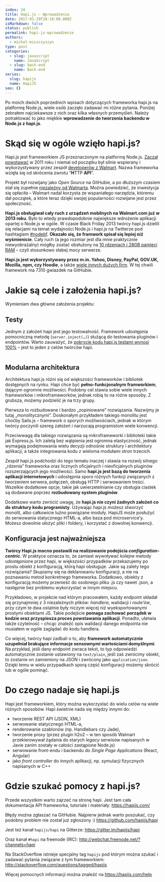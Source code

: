 ```yaml
---
index: 24
title: Hapi.js – Wprowadzenie
date: 2017-01-29T20:18:00.000Z
isMarkdown: false
status: publish
permalink: hapi-js-wprowadzenie
authors:
  - michal-miszczyszyn
type: post
categories:
  - slug: javascript
    name: JavaScript
  - slug: back-end
    name: Back-end
series:
  slug: hapijs
  name: HapiJS
seo: {}
---
```


<p>Po moich dwóch poprzednich wpisach dotyczących frameworka hapi.js na platformę Node.js, wiele osób zaczęło zadawać mi różne pytania. Poniżej zebrałem najciekawsze z nich oraz kilka własnych przemyśleń. Należy potraktować to jako miękkie <strong>wprowadzenie do tworzenia backendu w Node.js z hapi.js</strong>.</p>

<h1 id="skdsiwoglewziohapijs">Skąd się w ogóle wzięło hapi.js?</h1>

<p>Hapi.js jest frameworkiem JS przeznaczonym na platformę Node.js.  <a href="https://github.com/hapijs/hapi/commit/1c4f07037a5812cec749ed802436fe3c2420f488">Zaczął powstawać</a> w 2011 roku i niemal od początku był silnie wspierany i wykorzystywany przez zespół <a href="https://hueniverse.com/2012/12/20/hapi-a-prologue/">developerów z Walmart</a>. Nazwa frameworka wzięła się od skrócenia zwrotu “<strong>H</strong>TTP <strong>API</strong>”.</p>

<p>Projekt był rozwijany jako <em>Open Source</em> na GitHubie, a po dłuższym czasiem stał się zupełnie <a href="https://hueniverse.com/2015/03/17/on-leaving-walmart/">niezależny od Walmarta</a>. Można powiedzieć, że inwestycja się opłaciła – Walmart nadal korzysta ze wspaniałego narzędzia, któremu dał początek, a które teraz dzięki swojej popularności rozwijane jest przez społeczność.</p>

<p><strong>Hapi.js obsługiwał cały ruch z urządzeń mobilnych na Walmart.com już w 2013 roku</strong>. Było to wtedy prawdopodobnie największe wdrożenie aplikacji opartej o Node.js w ogóle. W czasie Black Friday 2013 twórcy hapi.js dzielili się relacjami na temat wydajności Node.js i hapi.js na Twitterze pod hashtagiem <a href="https://twitter.com/search?q=%23nodebf%20%40eranhammer">#nodebf</a>. <strong>Okazało się, że framwork spisał się lepiej niż wyśmienicie</strong>. Cały ruch (a jego rozmiar jest dla mnie praktycznie niewyobrażalny) mógłby zostać obsłużony na <a href="https://github.com/hapijs/hapi/issues/1326#issuecomment-32313454">10 rdzeniach i 28GB pamięci RAM</a> – czyli stosunkowo słabej mocy serwerze.</p>

<p><strong>Hapi.js jest wykorzystywany przez m.in. Yahoo, Disney, PayPal, GOV.UK, Mozilla, npm, czy Hoodie</strong>, a także <a href="https://hapijs.com/community">wiele innych dużych firm</a>. W tej chwili framework ma 7310 gwiazdek na GitHubie.</p>

<h1 id="jakiesceleizaoeniahapijs">Jakie są cele i założenia hapi.js?</h1>

<p>Wymieniam dwa główne założenia projektu:</p>

<h2 id="testy">Testy</h2>

<p>Jednym z założeń hapi jest jego testowalność. Framework udostępnia pomocniczną metodę (<code>server.inject(…)</code>) służącą do testowania pluginów i endpointów. Warto zauważyć, że <a href="https://travis-ci.org/hapijs/hapi/jobs/189943204">pokrycie kodu hapi.js testami wynosi 100%</a> – jest to jeden z celów twórców hapi.</p>

<p><img src="https://res.cloudinary.com/type-of-web/content/images/2017/01/Screenshot-2017-01-29-23.48.11.png" alt="" /></p>

<h2 id="modularnaarchitektura">Modularna architektura</h2>

<p>Architektura hapi.js różni się od większości frameworków i bibliotek dostępnych na rynku. Hapi chce być <strong>pełno-funkcjonalnym framworkiem</strong>, dającym ogromne możliwości. Podobny cel stawia sobie wiele innych frameworków i mikroframeworków, jednak robią to na różne sposoby. Z grubsza, możemy podzielić je na trzy grupy.</p>

<p>Pierwsza to rozbudowane i bardzo „zopiniowane” rozwiązania. Nazwijmy je tutaj „monolitycznymi”. Doskonałym przykładem takiego monolitu jest choćby Sails.js – framework o sporych możliwościach, jednak w którym twórcy poczynili szereg założeń i narzucają programistom wiele konwencji.</p>

<p>Przeciwwagą dla takiego rozwiązania są mikroframeworki i biblioteki takie jak Express.js. Ich zaletą bez wątpienia jest ogromna elastyczność, jednak wymagają podejmowania wielu decyzji odnośnie struktury i architektury aplikacji, a także integrowania kodu z wieloma modułami stron trzecich.</p>

<p>Zespół hapi.js podchodzi do tego tematu inaczej i stawia na rozwój silnego „rdzenia” frameworka oraz licznych oficjalnych i nieoficjalnych pluginów rozszerzających jego możliwości. Samo <strong>hapi.js jest bazą do tworzenia aplikacji internetowych</strong> i udostępnia sporo różnych funkcji związanych z tworzeniem serwera, połączeń, obsługą HTTP i serwowaniem treści. Wszelkie dodatkowe opcje, takie jak uwierzetelnianie czy obsługia ciastek są dodawane poprzez <strong>rozbudowany system pluginów</strong>.</p>

<p>Dodatkowo warto zwrócić uwagę, że <strong>hapi.js nie czyni żadnych założeń co do struktury kodu programisty</strong>. Używając hapi.js możesz stworzyć monolit, albo całkowicie luźno powiązane moduły.  HapiJS może posłużyć do serwowania statycznego HTML-a, albo baza pod microservice’y. Możesz dowolnie ułożyć pliki i foldery, i korzystać z dowolnej konwencji.</p>

<h2 id="konfiguracjajestnajwaniejsza">Konfiguracja jest najważniejsza</h2>

<p><strong>Twórcy Hapi.js mocno postawili na realizowanie podejścia <em>configuration-centric</em></strong>. W praktyce oznacza to, że zamiast wywoływać kolejne metody udostępnione przez hapi, w większości przypadków przekazujemy po prostu obiekt z konfiguracją, którą hapi obsługuje. Jakie są zalety tego rozwiązania? Skupiamy się na deklarowaniu konfiguracji, a nie na poznawaniu metod konkretnego frameworka. Dodatkowo, obiekty z konfiguracją możemy przenieść do osobnego pliku .js czy nawet .json, a następnie bez problemu wykorzystać w innym miejscu.</p>

<p>Przykładowo, w projekcie nad którym pracowałem, każdy endpoint składał się przynajmniej z 3 niezależnych plików: <em>handlera</em>, walidacji i <em>route’ów</em>, przy czym te dwa ostatnie były niczym więcej niż wyeksportowanymi prostymi obiektami JS. Takie podejście <strong>pomaga zachować porządek w kodzie oraz przyspiesza proces powstawania aplikacji</strong>. Ponadto, ułatwia także czytelność – chcąc znaleźć opis walidacji danego endpointa nie musiałem w ogóle zaglądać do kodu handlera.</p>

<p>Co więcej, twórcy hapi zadbali o to, aby <strong>framework automatycznie uzupełniał brakujące informacje sensownymi wartościami domyślnymi</strong>. Na przykład, jeśli dany endpoint zwraca tekst, to typ odpowiedzi automatycznie zostanie ustawiony na <code>text/plain</code>, jeśli zaś zwrócimy obiekt, to zostanie on zamieniony na JSON i zwrócony jako <code>application/json</code>. Dzięki temu w wielu przypadkach sporą część konfiguracji możemy skrócić lub w ogóle pominąć.</p>

<h1 id="doczegonadajesihapijs">Do czego nadaje się hapi.js</h1>

<p>Hapi jest frameworkiem, który można wykorzystać do wielu celów na wiele różnych sposobów. Hapi świetnie nada się między innymi do:</p>

<ul>
<li>tworzenie REST API (JSON, XML)</li>
<li>serwowanie statycznego HTML-a,</li>
<li>renderowanie szablonów (np. Handlebars czy Jade),</li>
<li>tworzenie proxy (przez plugin h2o2 – w ten sposób Walmart przekierowywał żądania do starych <em>legacy</em> serwisów napisanych w Javie zanim zostały w całości zastąpione Node.js)</li>
<li>serwowanie front-endu i backendu do <em>Single Page Applications</em> (React, Angular)</li>
<li>jako <em>front controller</em> do innych aplikacji, np. symulacji fizycznych napisanych w C++</li>
</ul>

<h1 id="gdzieszukapomocyzhapijs">Gdzie szukać pomocy z hapi.js?</h1>

<p>Przede wszystkim warto zajrzeć na stronę hapi. Jest tam cała dokumentacja API frameworka, tutoriale i materiały: <a href="https://hapijs.com/">https://hapijs.com/</a> </p>

<p>Błędy można zgłaszać na GitHubie. Najpierw jednak warto poszukać, czy podobny problem nie został już zgłoszony :) <a href="https://github.com/hapijs/hapi">https://github.com/hapijs/hapi</a></p>

<p>Jest też kanał <code>hapijs/hapi</code> na Gitterze: <a href="https://gitter.im/hapijs/hapi">https://gitter.im/hapijs/hapi</a></p>

<p>Oraz kanał <code>#hapi</code> na freenode (IRC): <a href="http://webchat.freenode.net/?channels=hapi">http://webchat.freenode.net/?channels=hapi</a></p>

<p>Na StackOverflow istnieje specjalny tag <code>hapijs</code> pod którym można szukać i zadawać pytania związane z tym frameworkiem: <a href="http://stackoverflow.com/questions/tagged/hapijs">http://stackoverflow.com/questions/tagged/hapijs</a></p>

<p>Więcej pomocnych informacji można znaleźć na <a href="https://hapijs.com/help">https://hapijs.com/help</a></p>

